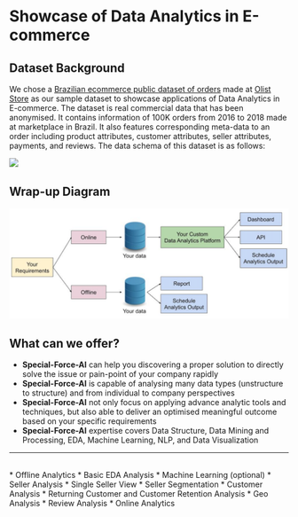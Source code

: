 # Showcase of Data Analytics in E-commerce

## Dataset Background
We chose a [Brazilian ecommerce public dataset of orders](https://www.kaggle.com/olistbr/brazilian-ecommerce) made at [Olist Store](https://olist.com/) as our sample dataset to showcase applications of Data Analytics in E-commerce. The dataset is real commercial data that has been anonymised. It contains information of 100K orders from 2016 to 2018 made at marketplace in Brazil. It also features corresponding meta-data to an order including product attributes, customer attributes, seller attributes, payments, and reviews. The data schema of this dataset is as follows:

![](https://i.imgur.com/HRhd2Y0.png)

## Wrap-up Diagram
![](img/CDAPD.png)

## What can we offer?
* **Special-Force-AI** can help you discovering a proper solution to directly solve the issue or pain-point of your company rapidly
* **Special-Force-AI** is capable of analysing many data types (unstructure to structure) and from individual to company perspectives
* **Special-Force-AI** not only focus on applying advance analytic tools and techniques, but also able to deliver an optimised meaningful outcome based on your specific requirements
* **Special-Force-AI** expertise covers Data Structure, Data Mining and Processing, EDA, Machine Learning, NLP, and Data Visualization

---
<br>
* Offline Analytics
  * Basic EDA Analysis
  * Machine Learning (optional)
  * Seller Analysis
    * Single Seller View
    * Seller Segmentation
  * Customer Analysis
    * Returning Customer and Customer Retention Analysis
  * Geo Analysis
  * Review Analysis
* Online Analytics
